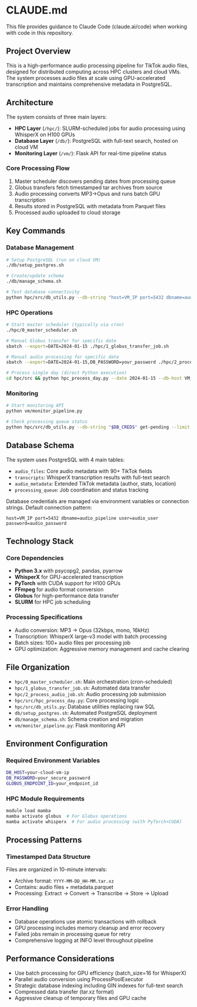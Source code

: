 # CLAUDE.md

This file provides guidance to Claude Code (claude.ai/code) when working with code in this repository.

## Project Overview

This is a high-performance audio processing pipeline for TikTok audio files, designed for distributed computing across HPC clusters and cloud VMs. The system processes audio files at scale using GPU-accelerated transcription and maintains comprehensive metadata in PostgreSQL.

## Architecture

The system consists of three main layers:
- **HPC Layer** (`/hpc/`): SLURM-scheduled jobs for audio processing using WhisperX on H100 GPUs
- **Database Layer** (`/db/`): PostgreSQL with full-text search, hosted on cloud VM
- **Monitoring Layer** (`/vm/`): Flask API for real-time pipeline status

### Core Processing Flow
1. Master scheduler discovers pending dates from processing queue
2. Globus transfers fetch timestamped tar archives from source
3. Audio processing converts MP3→Opus and runs batch GPU transcription
4. Results stored in PostgreSQL with metadata from Parquet files
5. Processed audio uploaded to cloud storage

## Key Commands

### Database Management
```bash
# Setup PostgreSQL (run on cloud VM)
./db/setup_postgres.sh

# Create/update schema
./db/manage_schema.sh

# Test database connectivity
python hpc/src/db_utils.py --db-string "host=VM_IP port=5432 dbname=audio_pipeline user=audio_user password=audio_password" test-connection
```

### HPC Operations
```bash
# Start master scheduler (typically via cron)
./hpc/0_master_scheduler.sh

# Manual Globus transfer for specific date
sbatch --export=DATE=2024-01-15 ./hpc/1_globus_transfer_job.sh

# Manual audio processing for specific date
sbatch --export=DATE=2024-01-15,DB_PASSWORD=your_password ./hpc/2_process_audio_job.sh

# Process single day (direct Python execution)
cd hpc/src && python hpc_process_day.py --date 2024-01-15 --db-host VM_IP --db-password PASSWORD --staging-dir /path/to/staging --temp-dir /tmp/audio
```

### Monitoring
```bash
# Start monitoring API
python vm/monitor_pipeline.py

# Check processing queue status
python hpc/src/db_utils.py --db-string "$DB_CREDS" get-pending --limit 10
```

## Database Schema

The system uses PostgreSQL with 4 main tables:
- `audio_files`: Core audio metadata with 90+ TikTok fields
- `transcripts`: WhisperX transcription results with full-text search
- `audio_metadata`: Extended TikTok metadata (author, stats, location)
- `processing_queue`: Job coordination and status tracking

Database credentials are managed via environment variables or connection strings. Default connection pattern:
```
host=VM_IP port=5432 dbname=audio_pipeline user=audio_user password=audio_password
```

## Technology Stack

### Core Dependencies
- **Python 3.x** with psycopg2, pandas, pyarrow
- **WhisperX** for GPU-accelerated transcription
- **PyTorch** with CUDA support for H100 GPUs
- **FFmpeg** for audio format conversion
- **Globus** for high-performance data transfer
- **SLURM** for HPC job scheduling

### Processing Specifications
- Audio conversion: MP3 → Opus (32kbps, mono, 16kHz)
- Transcription: WhisperX large-v3 model with batch processing
- Batch sizes: 100+ audio files per processing job
- GPU optimization: Aggressive memory management and cache clearing

## File Organization

- `hpc/0_master_scheduler.sh`: Main orchestration (cron-scheduled)
- `hpc/1_globus_transfer_job.sh`: Automated data transfer
- `hpc/2_process_audio_job.sh`: Audio processing job submission
- `hpc/src/hpc_process_day.py`: Core processing logic
- `hpc/src/db_utils.py`: Database utilities replacing raw SQL
- `db/setup_postgres.sh`: Automated PostgreSQL deployment
- `db/manage_schema.sh`: Schema creation and migration
- `vm/monitor_pipeline.py`: Flask monitoring API

## Environment Configuration

### Required Environment Variables
```bash
DB_HOST=your-cloud-vm-ip
DB_PASSWORD=your_secure_password
GLOBUS_ENDPOINT_ID=your_endpoint_id
```

### HPC Module Requirements
```bash
module load mamba
mamba activate globus  # For Globus operations
mamba activate whisperx  # For audio processing (with PyTorch+CUDA)
```

## Processing Patterns

### Timestamped Data Structure
Files are organized in 10-minute intervals:
- Archive format: `YYYY-MM-DD_HH-MM.tar.xz`
- Contains: audio files + metadata.parquet
- Processing: Extract → Convert → Transcribe → Store → Upload

### Error Handling
- Database operations use atomic transactions with rollback
- GPU processing includes memory cleanup and error recovery
- Failed jobs remain in processing queue for retry
- Comprehensive logging at INFO level throughout pipeline

## Performance Considerations

- Use batch processing for GPU efficiency (batch_size=16 for WhisperX)
- Parallel audio conversion using ProcessPoolExecutor
- Strategic database indexing including GIN indexes for full-text search
- Compressed data transfer (tar.xz format)
- Aggressive cleanup of temporary files and GPU cache